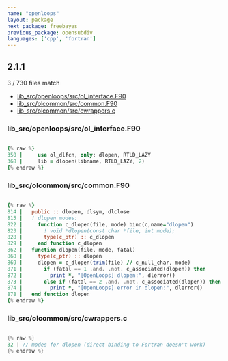 ```yaml
---
name: "openloops"
layout: package
next_package: freebayes
previous_package: opensubdiv
languages: ['cpp', 'fortran']
---
```

## 2.1.1
3 / 730 files match

 - [lib_src/openloops/src/ol_interface.F90](#lib_srcopenloopssrcol_interfacef90)
 - [lib_src/olcommon/src/common.F90](#lib_srcolcommonsrccommonf90)
 - [lib_src/olcommon/src/cwrappers.c](#lib_srcolcommonsrccwrappersc)

### lib_src/openloops/src/ol_interface.F90

```fortran

{% raw %}
350 |     use ol_dlfcn, only: dlopen, RTLD_LAZY
368 |     lib = dlopen(libname, RTLD_LAZY, 2)
{% endraw %}

```
### lib_src/olcommon/src/common.F90

```fortran

{% raw %}
814 |   public :: dlopen, dlsym, dlclose
815 |   ! dlopen modes:
822 |     function c_dlopen(file, mode) bind(c,name="dlopen")
823 |       ! void *dlopen(const char *file, int mode);
828 |       type(c_ptr) :: c_dlopen
829 |     end function c_dlopen
862 |   function dlopen(file, mode, fatal)
868 |     type(c_ptr) :: dlopen
869 |     dlopen = c_dlopen(trim(file) // c_null_char, mode)
871 |       if (fatal == 1 .and. .not. c_associated(dlopen)) then
872 |         print *, "[OpenLoops] dlopen:", dlerror()
873 |       else if (fatal == 2 .and. .not. c_associated(dlopen)) then
874 |         print *, "[OpenLoops] error in dlopen:", dlerror()
878 |   end function dlopen
{% endraw %}

```
### lib_src/olcommon/src/cwrappers.c

```cpp

{% raw %}
32 | // modes for dlopen (direct binding to Fortran doesn't work)
{% endraw %}

```